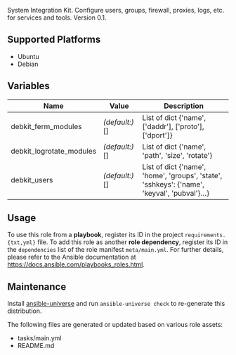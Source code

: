 
<!-- THIS IS A GENERATED FILE, DO NOT EDIT -->

System Integration Kit. Configure users, groups, firewall, proxies, logs, etc. for services and tools.
 Version 0.1.


## Supported Platforms

  * Ubuntu
  * Debian

## Variables

| Name | Value | Description |
|------|-------|-------------|
| debkit_ferm_modules | _(default:)_ [] | List of dict {'name', ['daddr'], ['proto'], ['dport']} |
| debkit_logrotate_modules | _(default:)_ [] | List of dict {'name', 'path', 'size', 'rotate'} |
| debkit_users | _(default:)_ [] | List of dict {'name', 'home', 'groups', 'state', 'sshkeys': {'name', 'keyval', 'pubval'}…} |



## Usage

To use this role from a **playbook**, 
register its ID in the project `requirements.{txt,yml}` file.
To add this role as another **role dependency**,
register its ID in the `dependencies` list of the role manifest `meta/main.yml`.
For further details,
please refer to the Ansible documentation at https://docs.ansible.com/playbooks_roles.html.




## Maintenance

Install [ansible-universe](https://github.com/fclaerho/ansible-universe)
and run `ansible-universe check` to re-generate this distribution.

The following files are generated or updated based on various role assets:
  * tasks/main.yml
  * README.md


